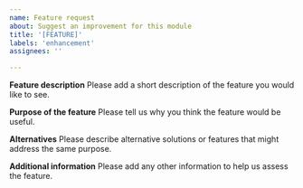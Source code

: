 ```yaml
---
name: Feature request
about: Suggest an improvement for this module
title: '[FEATURE]'
labels: 'enhancement'
assignees: ''

---
```


**Feature description**
Please add a short description of the feature you would like to see.

**Purpose of the feature**
Please tell us why you think the feature would be useful.

**Alternatives**
Please describe alternative solutions or features that might address the same purpose.

**Additional information**
Please add any other information to help us assess the feature.
